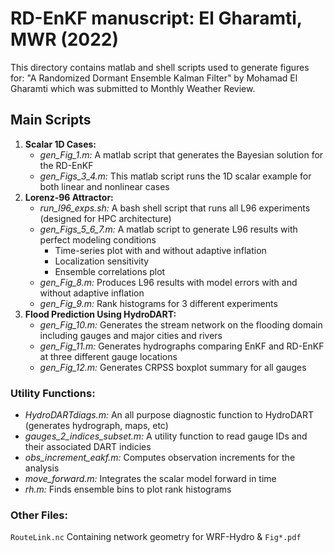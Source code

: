 # RD-EnKF manuscript: El Gharamti, MWR (2022)

This directory contains matlab and shell scripts used 
to generate figures for: 
"A Randomized Dormant Ensemble Kalman Filter" 
by Mohamad El Gharamti
which was submitted to Monthly Weather Review.

## Main Scripts
1. **Scalar 1D Cases:**
    - *gen_Fig_1.m:* A matlab script that generates the Bayesian solution for the RD-EnKF
    - *gen_Figs_3_4.m:* This matlab script runs the 1D scalar example for both linear and nonlinear cases   
2. **Lorenz-96 Attractor:**
    - *run_l96_exps.sh:* A bash shell script that runs all L96 experiments (designed for HPC architecture)
    - *gen_Figs_5_6_7.m:* A matlab script to generate L96 results with perfect modeling conditions
      - Time-series plot with and without adaptive inflation
      - Localization sensitivity 
      - Ensemble correlations plot
    - *gen_Fig_8.m:* Produces L96 results with model errors with and without adaptive inflation
    - *gen_Fig_9.m:* Rank histograms for 3 different experiments
3. **Flood Prediction Using HydroDART:**
    - *gen_Fig_10.m:* Generates the stream network on the flooding domain including gauges and major cities and rivers 
    - *gen_Fig_11.m:* Generates hydrographs comparing EnKF and RD-EnKF at three different gauge locations
    - *gen_Fig_12.m:* Generates CRPSS boxplot summary for all gauges

### Utility Functions:
- *HydroDARTdiags.m:* An all purpose diagnostic function to HydroDART (generates hydrograph, maps, etc)
- *gauges_2_indices_subset.m:* A utility function to read gauge IDs and their associated DART indicies
- *obs_increment_eakf.m:* Computes observation increments for the analysis
- *move_forward.m:* Integrates the scalar model forward in time
- *rh.m:* Finds ensemble bins to plot rank histograms

### Other Files: 
`RouteLink.nc` Containing network geometry for WRF-Hydro & `Fig*.pdf`  

